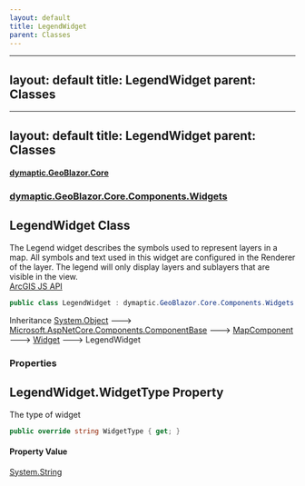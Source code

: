 ```yaml
---
layout: default
title: LegendWidget
parent: Classes
---
```

---
layout: default
title: LegendWidget
parent: Classes
---
---
layout: default
title: LegendWidget
parent: Classes
---
#### [dymaptic.GeoBlazor.Core](index.html 'index')
### [dymaptic.GeoBlazor.Core.Components.Widgets](index.html#dymaptic.GeoBlazor.Core.Components.Widgets 'dymaptic.GeoBlazor.Core.Components.Widgets')

## LegendWidget Class

The Legend widget describes the symbols used to represent layers in a map. All symbols and text used in this widget are configured in the Renderer of the layer. The legend will only display layers and sublayers that are visible in the view.  
<a target="_blank" href="https://developers.arcgis.com/javascript/latest/api-reference/esri-widgets-Legend.html">ArcGIS JS API</a>

```csharp
public class LegendWidget : dymaptic.GeoBlazor.Core.Components.Widgets.Widget
```

Inheritance [System.Object](https://docs.microsoft.com/en-us/dotnet/api/System.Object 'System.Object') &#129106; [Microsoft.AspNetCore.Components.ComponentBase](https://docs.microsoft.com/en-us/dotnet/api/Microsoft.AspNetCore.Components.ComponentBase 'Microsoft.AspNetCore.Components.ComponentBase') &#129106; [MapComponent](dymaptic.GeoBlazor.Core.Components.MapComponent.html 'dymaptic.GeoBlazor.Core.Components.MapComponent') &#129106; [Widget](dymaptic.GeoBlazor.Core.Components.Widgets.Widget.html 'dymaptic.GeoBlazor.Core.Components.Widgets.Widget') &#129106; LegendWidget
### Properties

<a name='dymaptic.GeoBlazor.Core.Components.Widgets.LegendWidget.WidgetType'></a>

## LegendWidget.WidgetType Property

The type of widget

```csharp
public override string WidgetType { get; }
```

#### Property Value
[System.String](https://docs.microsoft.com/en-us/dotnet/api/System.String 'System.String')


